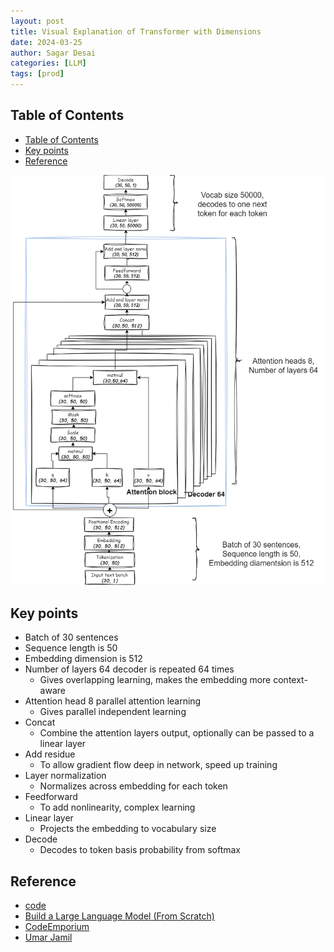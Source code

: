 ```yaml
---
layout: post
title: Visual Explanation of Transformer with Dimensions
date: 2024-03-25
author: Sagar Desai
categories: [LLM]
tags: [prod]
---
```


## Table of Contents
- [Table of Contents](#table-of-contents)
- [Key points](#key-points)
- [Reference](#reference)


![Multihead Attention Mechanism](\assets_files\blogs\2024-03-25-Visual-Explanation-Transformer-Dimensions\transformer.png)


## Key points
- Batch of 30 sentences 
- Sequence length is 50
- Embedding dimension is 512
- Number of layers 64 decoder is repeated 64 times
  - Gives overlapping learning, makes the embedding more context-aware
- Attention head 8 parallel attention learning
  - Gives parallel independent learning
- Concat
  - Combine the attention layers output, optionally can be passed to a linear layer 
- Add residue
  - To allow gradient flow deep in network, speed up training
- Layer normalization
  - Normalizes across embedding for each token
- Feedforward
  - To add nonlinearity, complex learning
- Linear layer
  - Projects the embedding to vocabulary size
- Decode
  - Decodes to token basis probability from softmax

## Reference
- [code](https://github.com/SDcodehub/LLMs-from-scratch/blob/main/ch03/01_main-chapter-code/multihead-attention.ipynb)
- [Build a Large Language Model (From Scratch)](https://www.manning.com/books/build-a-large-language-model-from-scratch)
- [CodeEmporium](https://www.youtube.com/watch?v=rPFkX5fJdRY&t=5079s)
- [Umar Jamil](https://www.youtube.com/watch?v=bCz4OMemCcA)

